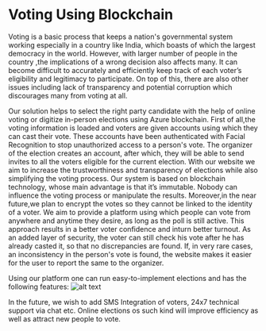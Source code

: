 # Voting Using Blockchain

Voting is a basic process that keeps a nation's governmental system working especially in a country like India, which boasts of which the largest democracy in the world. However, with larger number of people in the country ,the implications of a wrong  decision also affects many. It can become difficult to accurately and efficiently keep track of each voter’s eligibility and legitimacy to participate. On top of this, there are also other issues including lack of transparency and potential corruption which discourages many from voting at all.

Our solution helps to select the right party candidate with the help of online voting or digitize in-person elections using Azure blockchain. First of all,the voting information is loaded and voters are given accounts using which they can cast their vote. These accounts have been authenticated with Facial Recognition to stop unauthorized access to a person's vote. The organizer of the election creates an account, after which, they will be able to send invites to all the voters eligible for the current election. With our website we aim to increase the trustworthiness and transparency of elections while also simplifying the voting process. Our system is based on blockchain technology, whose main advantage is that it’s immutable. Nobody can influence the voting process or manipulate the results. Moreover,in the near future,we plan to encrypt the votes so they cannot be linked to the identity of a voter. We aim to provide a platform using which people can vote from anywhere and anytime they desire, as long as the poll is still active. This approach results in a better voter confidence and inturn better turnout. As an added layer of security, the voter can still check his vote after he has already casted it, so that no discrepancies are found. If, in very rare cases, an inconsistency in the person's vote is found, the website makes it easier for the user to report the same to the organizer. 

Using our platform one can run easy-to-implement elections and has the following features:
![alt text](https://raw.githubusercontent.com/tejaskashinathofficial/CtrlAltHack2019/master/WhatsApp%20Image%202019-07-28%20at%202.39.05%20PM.jpeg)

In the future, we wish to add SMS Integration of voters, 24x7 technical support via chat etc. Online elections os such kind will improve efficiency as well as attract new people to vote.

